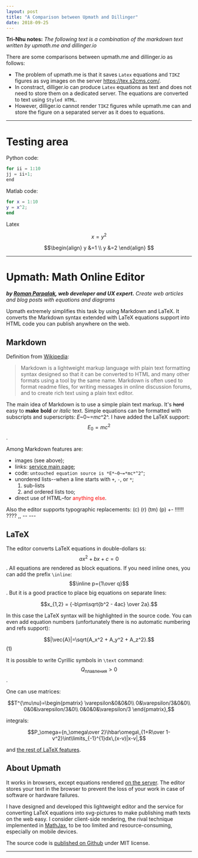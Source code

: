 ```yaml
---
layout: post
title: "A Comparison between Upmath and Dillinger"
date: 2018-09-25
---
```


**Tri-Nhu notes:**
_The following text is a combination of the markdown text written by upmath.me and dillinger.io_

There are some comparisons between upmath.me and dillinger.io as follows:
- The problem of upmath.me is that it saves `Latex` equations and `TIKZ` figures as svg images on the server https://tex.s2cms.com/.
- In constract, dilliger.io can produce `Latex` equations as text and does not need to store them on a dedicated server. The equations are converted to text using `Styled HTML`. 
- However, dilliger.io cannot render `TIKZ` figures while upmath.me can and store the figure on a separated server as it does to equations. 

---

# Testing area
Python code:
```python
for ii = 1:10
jj = ii+1;
end
```
Matlab code:
```matlab
for x = 1:10
y = x^2;
end
```

Latex

$$x = y^2$$

$$\begin{align}
y &=1 \\
y &=2
\end{align}
$$



---

# Upmath: Math Online Editor
_**by [Roman Parpalak](https://written.ru/), web developer and UX expert.**_
_Create web articles and&nbsp;blog posts with&nbsp;equations and&nbsp;diagrams_

Upmath extremely simplifies this task by using Markdown and LaTeX. It converts the Markdown syntax extended with LaTeX equations support into HTML code you can publish anywhere on the web.

## Markdown

Definition from [Wikipedia](https://en.wikipedia.org/wiki/Markdown):

> Markdown is a lightweight markup language with plain text formatting syntax designed so that it can be converted to HTML and many other formats using a tool by the same name. Markdown is often used to format readme files, for writing messages in online discussion forums, and to create rich text using a plain text editor.

The main idea of Markdown is to use a simple plain text markup. It's ~~hard~~ easy to __make__ **bold** _or_ *italic* text. Simple equations can be formatted with subscripts and superscripts: *E*~0~=*mc*^2^. I have added the LaTeX support: $$E_0=mc^2$$.

Among Markdown features are:

* images (see above);
* links: [service main page](/ "link title");
* code: `untouched equation source is *E*~0~=*mc*^2^`;
* unordered lists--when a line starts with `+`, `-`, or `*`;
  1. sub-lists
  1. and ordered lists too;
* direct use <nobr>of HTML</nobr>&ndash;for <span style="color: red">anything else</span>. 

Also the editor supports typographic replacements: (c) (r) (tm) (p) +- !!!!!! ???? ,,  -- ---

## LaTeX

The editor converts LaTeX equations in double-dollars `$$`: $$ax^2+bx+c=0$$. All equations are rendered as block equations. If you need inline ones, you can add the prefix `\inline`: $$\inline p={1\over q}$$. But it is a good practice to place big equations on separate lines:

$$x_{1,2} = {-b\pm\sqrt{b^2 - 4ac} \over 2a}.$$

In this case the LaTeX syntax will be highlighted in the source code. You can even add equation numbers (unfortunately there is no automatic numbering and refs support):

$$|\vec{A}|=\sqrt{A_x^2 + A_y^2 + A_z^2}.$$(1)

It is possible to write Cyrillic symbols in `\text` command: $$Q_\text{плавления}>0$$.

One can use matrices:

$$T^{\mu\nu}=\begin{pmatrix}
\varepsilon&0&0&0\\
0&\varepsilon/3&0&0\\
0&0&\varepsilon/3&0\\
0&0&0&\varepsilon/3
\end{pmatrix},$$

integrals:

$$P_\omega={n_\omega\over 2}\hbar\omega\,{1+R\over 1-v^2}\int\limits_{-1}^{1}dx\,(x-v)|x-v|,$$


and [the rest of LaTeX features](https://en.wikibooks.org/wiki/LaTeX/Mathematics).

## About Upmath

It works in browsers, except equations rendered [on the server](//tex.s2cms.com/). The editor stores your text in the browser to prevent the loss of your work in case of software or hardware failures.

I have designed and developed this lightweight editor and the service for converting LaTeX equations into svg-pictures to make publishing math texts on the web easy. I consider client-side rendering, the rival technique implemented in [MathJax](https://www.mathjax.org/), to be too limited and resource-consuming, especially on mobile devices.

The source code is [published on Github](https://github.com/parpalak/upmath.me) under MIT license.
***

